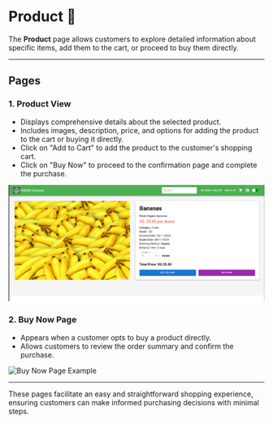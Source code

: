 # Product 🛒

The **Product** page allows customers to explore detailed information about specific items, add them to the cart, or proceed to buy them directly.

---

## Pages

### 1. **Product View**  
- Displays comprehensive details about the selected product.  
- Includes images, description, price, and options for adding the product to the cart or buying it directly.  
- Click on "Add to Cart" to add the product to the customer's shopping cart.  
- Click on "Buy Now" to proceed to the confirmation page and complete the purchase.  

![Product View Example](../assets/product_view.png)  

### 2. **Buy Now Page**  
- Appears when a customer opts to buy a product directly.  
- Allows customers to review the order summary and confirm the purchase.   

![Buy Now Page Example](../assets/buy_now_page.png)  

---

These pages facilitate an easy and straightforward shopping experience, ensuring customers can make informed purchasing decisions with minimal steps.
